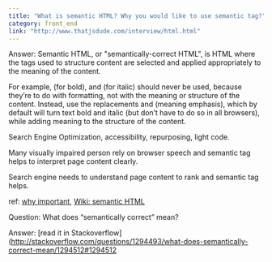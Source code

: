 ```yaml
---
title: "What is semantic HTML? Why you would like to use semantic tag?"
category: front_end
link: "http://www.thatjsdude.com/interview/html.html"
---
```

Answer: Semantic HTML, or "semantically-correct HTML", is HTML where the tags used to structure content are selected and applied appropriately to the meaning of the content. 

For example, <b></b> (for bold), and <i></i> (for italic) should never be used, because they’re to do with formatting, not with the meaning or structure of the content. Instead, use the replacements <strong></strong> and <em></em> (meaning emphasis), which by default will turn text bold and italic (but don’t have to do so in all browsers), while adding meaning to the structure of the content.

Search Engine Optimization, accessibility, repurposing, light code.

Many visually impaired person rely on browser speech and semantic tag helps to interpret page content clearly.

Search engine needs to understand page content to rank and semantic tag helps.

ref: [why important](http://www.adobe.com/devnet/archive/html5/articles/semantic-markup.html#articlecontentAdobe_numberedheader_0), [Wiki: semantic HTML](https://en.wikipedia.org/wiki/Semantic_HTML)

Question: What does “semantically correct” mean?

Answer: [read it in Stackoverflow](http://stackoverflow.com/questions/1294493/what-does-semantically-correct-mean/1294512#1294512
